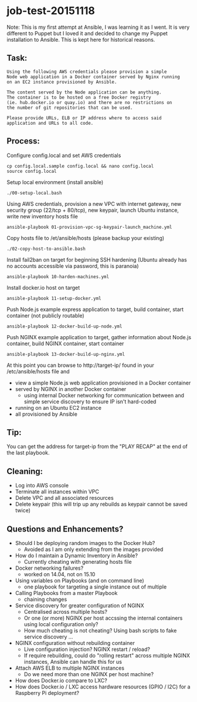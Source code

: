 # job-test-20151118

Note: This is my first attempt at Ansible, I was learning it as I went. It is very different to Puppet but I loved it and decided to change my Puppet installation to Ansible. This is kept here for historical reasons.

## Task:

    Using the following AWS credentials please provision a simple
    Node web application in a Docker container served by Nginx running
    on an EC2 instance provisioned by Ansible.

    The content served by the Node application can be anything.
    The container is to be hosted on a free Docker registry
    (ie. hub.docker.io or quay.io) and there are no restrictions on
    the number of git repositories that can be used.

    Please provide URLs, ELB or IP address where to access said
    application and URLs to all code.

## Process:

Configure config.local and set AWS credentials

    cp config.local.sample config.local && nano config.local
    source config.local

Setup local environment (install ansible)

    ./00-setup-local.bash

Using AWS credentials, provision a new VPC with internet gateway, new security group (22/tcp + 80/tcp), new keypair, launch Ubuntu instance, write new inventory hosts file

    ansible-playbook 01-provision-vpc-sg-keypair-launch_machine.yml

Copy hosts file to /et/ansible/hosts (please backup your existing)

    ./02-copy-host-to-ansible.bash

Install fail2ban on target for beginning SSH hardening (Ubuntu already has no accounts accessible via password, this is paranoia)

    ansible-playbook 10-harden-machines.yml

Install docker.io host on target

    ansible-playbook 11-setup-docker.yml

Push Node.js example express application to target, build container, start container (not publicly routable)

    ansible-playbook 12-docker-build-up-node.yml

Push NGINX example application to target, gather information about Node.js container, build NGINX container, start container

    ansible-playbook 13-docker-build-up-nginx.yml

At this point you can browse to http://target-ip/ found in your /etc/ansible/hosts file and
 * view a simple Node.js web application provisioned in a Docker container
 * served by NGINX in another Docker container
   * using internal Docker networking for communication between and simple service discovery to ensure IP isn't hard-coded
 * running on an Ubuntu EC2 instance
 * all provisioned by Ansible

## Tip:

You can get the address for target-ip from the "PLAY RECAP" at the end of the last playbook.

## Cleaning:

 * Log into AWS console
 * Terminate all instances within VPC
 * Delete VPC and all associated resources
 * Delete keypair (this will trip up any rebuilds as keypair cannot be saved twice)

## Questions and Enhancements?

 * Should I be deploying random images to the Docker Hub?
   * Avoided as I am only extending from the images provided
 * How do I maintain a Dynamic Inventory in Ansible?
   * Currently cheating with generating hosts file
 * Docker networking failures?
   * worked on 14.04, not on 15.10
 * Using variables on Playbooks (and on command line)
   * one playbook for targeting a single instance out of multiple
 * Calling Playbooks from a master Playbook
   * chaining changes
 * Service discovery for greater configuration of NGINX
   * Centralised across multiple hosts?
   * Or one (or more) NGINX per host accssing the internal containers using local configuration only?
   * How much cheating is not cheating? Using bash scripts to fake service discovery ...
 * NGINX configuration without rebuilding container
   * Live configuration injection? NGINX restart / reload?
   * If require rebuilding, could do "rolling restart" across multiple NGINX instances, Ansible can handle this for us
 * Attach AWS ELB to multiple NGINX instances
   * Do we need more than one NGINX per host machine?
 * How does Docker.io compare to LXC?
 * How does Docker.io / LXC access hardware resources (GPIO / I2C) for a Raspberry Pi deployment?
